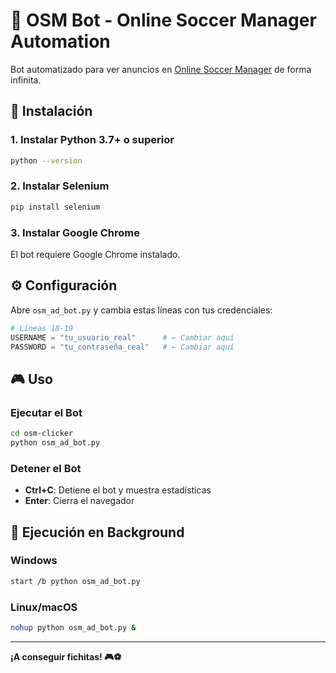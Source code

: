 # 🎯 OSM Bot - Online Soccer Manager Automation

Bot automatizado para ver anuncios en [Online Soccer Manager](https://en.onlinesoccermanager.com/) de forma infinita.

## 🚀 Instalación

### 1. Instalar Python 3.7+ o superior
```bash
python --version
```

### 2. Instalar Selenium
```bash
pip install selenium
```

### 3. Instalar Google Chrome
El bot requiere Google Chrome instalado.

## ⚙️ Configuración

Abre `osm_ad_bot.py` y cambia estas líneas con tus credenciales:

```python
# Líneas 18-19
USERNAME = "tu_usuario_real"      # ← Cambiar aquí
PASSWORD = "tu_contraseña_real"   # ← Cambiar aquí
```

## 🎮 Uso

### Ejecutar el Bot
```bash
cd osm-clicker
python osm_ad_bot.py
```

### Detener el Bot
- **Ctrl+C**: Detiene el bot y muestra estadísticas
- **Enter**: Cierra el navegador

## 🚀 Ejecución en Background

### Windows
```bash
start /b python osm_ad_bot.py
```

### Linux/macOS
```bash
nohup python osm_ad_bot.py &
```

---

**¡A conseguir fichitas! 🎮⚽**

